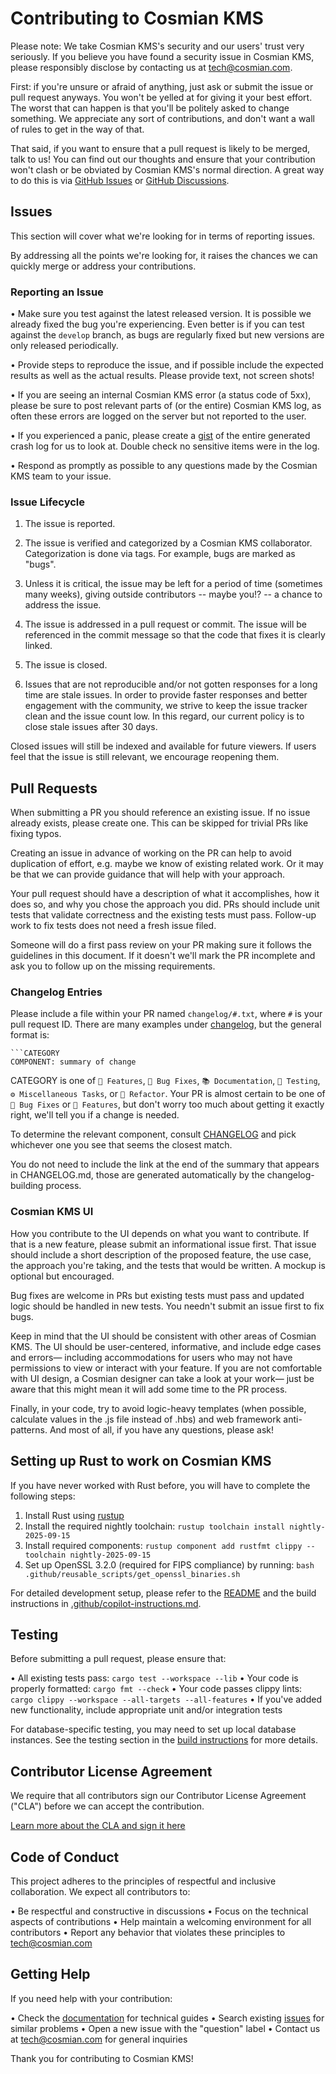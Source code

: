 # Contributing to Cosmian KMS

Please note: We take Cosmian KMS's security and our users' trust very seriously. If you believe you have found a
security issue in Cosmian KMS, please responsibly disclose by contacting us at
[tech@cosmian.com](mailto:tech@cosmian.com).

First: if you're unsure or afraid of anything, just ask or submit the issue or pull request anyways. You won't be
yelled at for giving it your best effort. The worst that can happen is that you'll be politely asked to change
something. We appreciate any sort of contributions, and don't want a wall of rules to get in the way of that.

That said, if you want to ensure that a pull request is likely to be merged, talk to us! You can find out our thoughts
and ensure that your contribution won't clash or be obviated by Cosmian KMS's normal direction. A great way to do this
is via [GitHub Issues](https://github.com/Cosmian/kms/issues) or [GitHub Discussions](https://github.com/Cosmian/kms/discussions).

## Issues

This section will cover what we're looking for in terms of reporting issues.

By addressing all the points we're looking for, it raises the chances we can quickly merge or address your contributions.

### Reporting an Issue

• Make sure you test against the latest released version. It is possible we already fixed the bug you're experiencing.
Even better is if you can test against the `develop` branch, as bugs are regularly fixed but new versions are only
released periodically.

• Provide steps to reproduce the issue, and if possible include the expected results as well as the actual results.
Please provide text, not screen shots!

• If you are seeing an internal Cosmian KMS error (a status code of 5xx), please be sure to post relevant parts of
(or the entire) Cosmian KMS log, as often these errors are logged on the server but not reported to the user.

• If you experienced a panic, please create a [gist](https://gist.github.com/) of the entire generated crash log for
us to look at. Double check no sensitive items were in the log.

• Respond as promptly as possible to any questions made by the Cosmian KMS team to your issue.

### Issue Lifecycle

1. The issue is reported.

2. The issue is verified and categorized by a Cosmian KMS collaborator. Categorization is done via tags. For example,
   bugs are marked as "bugs".

3. Unless it is critical, the issue may be left for a period of time (sometimes many weeks), giving outside
   contributors -- maybe you!? -- a chance to address the issue.

4. The issue is addressed in a pull request or commit. The issue will be referenced in the commit message so that the
   code that fixes it is clearly linked.

5. The issue is closed.

6. Issues that are not reproducible and/or not gotten responses for a long time are stale issues. In order to provide
   faster responses and better engagement with the community, we strive to keep the issue tracker clean and the issue
   count low. In this regard, our current policy is to close stale issues after 30 days.

Closed issues will still be indexed and available for future viewers. If users feel that the issue is still relevant,
we encourage reopening them.

## Pull Requests

When submitting a PR you should reference an existing issue. If no issue already exists, please create one. This can be
skipped for trivial PRs like fixing typos.

Creating an issue in advance of working on the PR can help to avoid duplication of effort, e.g. maybe we know of
existing related work. Or it may be that we can provide guidance that will help with your approach.

Your pull request should have a description of what it accomplishes, how it does so, and why you chose the approach you
did. PRs should include unit tests that validate correctness and the existing tests must pass. Follow-up work to fix
tests does not need a fresh issue filed.

Someone will do a first pass review on your PR making sure it follows the guidelines in this document. If it doesn't
we'll mark the PR incomplete and ask you to follow up on the missing requirements.

### Changelog Entries

Please include a file within your PR named `changelog/#.txt`, where `#` is your pull request ID. There are many
examples under [changelog](changelog), but the general format is:

```text
```CATEGORY
COMPONENT: summary of change
```

CATEGORY is one of `🚀 Features`, `🐛 Bug Fixes`, `📚 Documentation`, `🧪 Testing`, `⚙️ Miscellaneous Tasks`, or
`🚜 Refactor`. Your PR is almost certain to be one of `🐛 Bug Fixes` or `🚀 Features`, but don't worry too much about
getting it exactly right, we'll tell you if a change is needed.

To determine the relevant component, consult [CHANGELOG](CHANGELOG.md) and pick whichever one you see that seems the
closest match.

You do not need to include the link at the end of the summary that appears in CHANGELOG.md, those are generated
automatically by the changelog-building process.

### Cosmian KMS UI

How you contribute to the UI depends on what you want to contribute. If that is a new feature, please submit an
informational issue first. That issue should include a short description of the proposed feature, the use case, the
approach you're taking, and the tests that would be written. A mockup is optional but encouraged.

Bug fixes are welcome in PRs but existing tests must pass and updated logic should be handled in new tests. You needn't
submit an issue first to fix bugs.

Keep in mind that the UI should be consistent with other areas of Cosmian KMS. The UI should be user-centered,
informative, and include edge cases and errors— including accommodations for users who may not have permissions to view
or interact with your feature. If you are not comfortable with UI design, a Cosmian designer can take a look at your
work— just be aware that this might mean it will add some time to the PR process.

Finally, in your code, try to avoid logic-heavy templates (when possible, calculate values in the .js file instead of
.hbs) and web framework anti-patterns. And most of all, if you have any questions, please ask!

## Setting up Rust to work on Cosmian KMS

If you have never worked with Rust before, you will have to complete the following steps:

1. Install Rust using [rustup](https://rustup.rs/)
2. Install the required nightly toolchain: `rustup toolchain install nightly-2025-09-15`
3. Install required components: `rustup component add rustfmt clippy --toolchain nightly-2025-09-15`
4. Set up OpenSSL 3.2.0 (required for FIPS compliance) by running: `bash .github/reusable_scripts/get_openssl_binaries.sh`

For detailed development setup, please refer to the [README](README.md) and the build instructions in
[.github/copilot-instructions.md](.github/copilot-instructions.md).

## Testing

Before submitting a pull request, please ensure that:

• All existing tests pass: `cargo test --workspace --lib`
• Your code is properly formatted: `cargo fmt --check`
• Your code passes clippy lints: `cargo clippy --workspace --all-targets --all-features`
• If you've added new functionality, include appropriate unit and/or integration tests

For database-specific testing, you may need to set up local database instances. See the testing section in the
[build instructions](.github/copilot-instructions.md) for more details.

## Contributor License Agreement

We require that all contributors sign our Contributor License Agreement ("CLA") before we can accept the contribution.

[Learn more about the CLA and sign it here](CLA.md)

## Code of Conduct

This project adheres to the principles of respectful and inclusive collaboration. We expect all contributors to:

• Be respectful and constructive in discussions
• Focus on the technical aspects of contributions
• Help maintain a welcoming environment for all contributors
• Report any behavior that violates these principles to [tech@cosmian.com](mailto:tech@cosmian.com)

## Getting Help

If you need help with your contribution:

• Check the [documentation](documentation/) for technical guides
• Search existing [issues](https://github.com/Cosmian/kms/issues) for similar problems
• Open a new issue with the "question" label
• Contact us at [tech@cosmian.com](mailto:tech@cosmian.com) for general inquiries

Thank you for contributing to Cosmian KMS!
